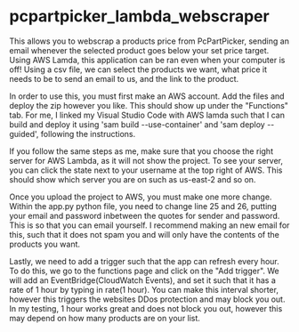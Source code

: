 # pcpartpicker_lambda_webscraper
This allows you to webscrap a products price from PcPartPicker, sending an email whenever the selected product goes below your set price target. Using AWS Lamda, this application can be ran even when your computer is off! Using a csv file, we can select the products we want, what price it needs to be to send an email to us, and the link to the product. 

In order to use this, you must first make an AWS account. Add the files and deploy the zip however you like. This should show up under the "Functions" tab. For me, I linked my Visual Studio Code with AWS lamda such that I can build and deploy it using 'sam build --use-container' and 'sam deploy --guided', following the instructions.

If you follow the same steps as me, make sure that you choose the right server for AWS Lambda, as it will not show the project. To see your server, you can click the state next to your username at the top right of AWS. This should show which server you are on such as us-east-2 and so on. 

Once you upload the project to AWS, you must make one more change. Within the app.py python file, you need to change line 25 and 26, putting your email and password inbetween the quotes for sender and password. This is so that you can email yourself. I recommend making an new email for this, such that it does not spam you and will only have the contents of the products you want. 

Lastly, we need to add a trigger such that the app can refresh every hour. To do this, we go to the functions page and click on the "Add trigger". We will add an EventBridge(CloudWatch Events), and set it such that it has a rate of 1 hour by typing in rate(1 hour). You can make this interval shorter, however this triggers the websites DDos protection and may block you out. In my testing, 1 hour works great and does not block you out, however this may depend on how many products are on your list.
